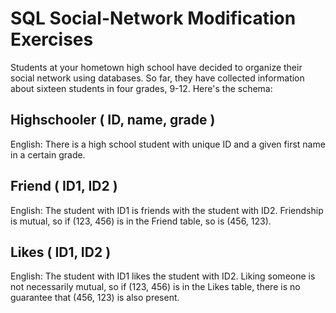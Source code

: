 # SQL Social-Network Modification Exercises


Students at your hometown high school have decided to organize their social network using databases. So far, they have collected information about sixteen students in four grades, 9-12. Here's the schema:

## Highschooler ( ID, name, grade )
English: There is a high school student with unique ID and a given first name in a certain grade.

## Friend ( ID1, ID2 )
English: The student with ID1 is friends with the student with ID2. Friendship is mutual, so if (123, 456) is in the Friend table, so is (456, 123).

## Likes ( ID1, ID2 )
English: The student with ID1 likes the student with ID2. Liking someone is not necessarily mutual, so if (123, 456) is in the Likes table, there is no guarantee that (456, 123) is also present.